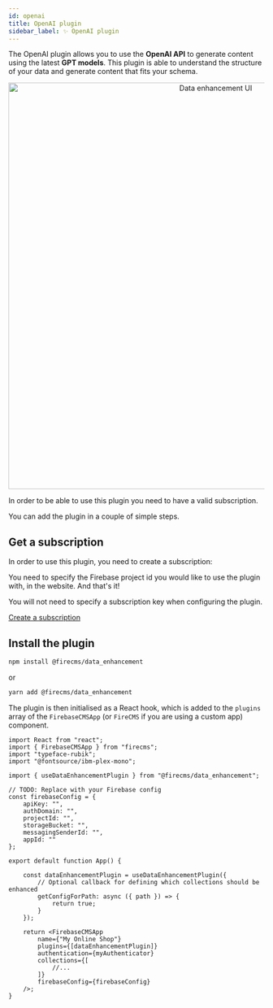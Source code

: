 ```yaml
---
id: openai
title: OpenAI plugin
sidebar_label: ✨ OpenAI plugin
---
```


The OpenAI plugin allows you to use the **OpenAI API** to generate content using
the latest **GPT models**. This plugin is able to understand the structure of
your
data and generate content that fits your schema.

<p align="center">
    <img src="/img/data_enhancement.png" width="800px" alt="Data enhancement UI" />
</p>

In order to be able to use this plugin you need to have a valid subscription.

You can add the plugin in a couple of simple steps.

## Get a subscription

In order to use this plugin, you need to create a subscription:

You need to specify the Firebase project id you would like to use the plugin
with,
in the website. And that's it!

You will not need to specify a subscription key when configuring the plugin.

<a href="https://app.firecms.co/subscriptions"
rel="noopener noreferrer"
target="_blank"
class="btn px-6 my-2 py-2 md:px-12 md:py-4 text-white bg-primary hover:
text-white hover:bg-blue-700 hover:text-white uppercase border-solid rounded
text-center">
Create a subscription
</a>

## Install the plugin

```bash
npm install @firecms/data_enhancement
```

or

```bash
yarn add @firecms/data_enhancement
```

The plugin is then initialised as a React hook, which is added to the `plugins`
array of the `FirebaseCMSApp` (or `FireCMS` if you are using a custom app)
component.

```tsx
import React from "react";
import { FirebaseCMSApp } from "firecms";
import "typeface-rubik";
import "@fontsource/ibm-plex-mono";

import { useDataEnhancementPlugin } from "@firecms/data_enhancement";

// TODO: Replace with your Firebase config
const firebaseConfig = {
    apiKey: "",
    authDomain: "",
    projectId: "",
    storageBucket: "",
    messagingSenderId: "",
    appId: ""
};

export default function App() {

    const dataEnhancementPlugin = useDataEnhancementPlugin({
        // Optional callback for defining which collections should be enhanced
        getConfigForPath: async ({ path }) => {
            return true;
        }
    });

    return <FirebaseCMSApp
        name={"My Online Shop"}
        plugins={[dataEnhancementPlugin]}
        authentication={myAuthenticator}
        collections={[
            //...
        ]}
        firebaseConfig={firebaseConfig}
    />;
}
```

